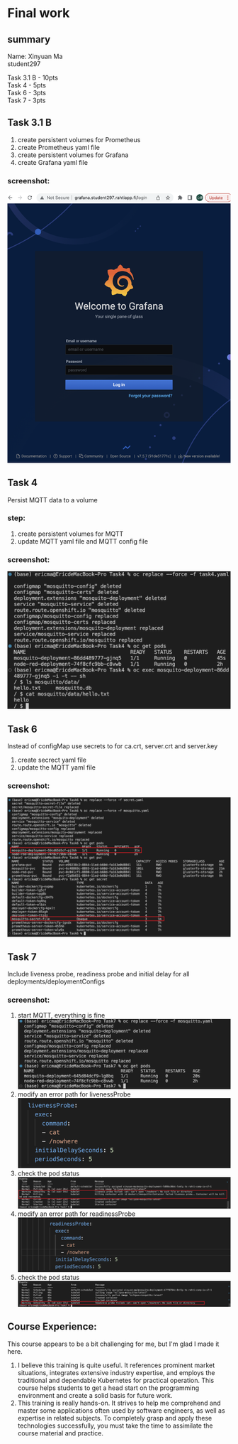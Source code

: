 # Final work
## summary
Name: Xinyuan Ma  
student297  

Task 3.1 B - 10pts  
Task 4 - 5pts  
Task 6 - 3pts  
Task 7 - 3pts  

## Task 3.1 B
1. create persistent volumes for Prometheus  
2. create Prometheus yaml file  
3. create persistent volumes for Grafana  
4. create Grafana yaml file  
### screenshot:
![task3](pic/ft3-1.png)

## Task 4
Persist MQTT data to a volume
### step:
1. create persistent volumes for MQTT
2. update MQTT yaml file and MQTT config file
### screenshot:
![task4](pic/ft4.png)

## Task 6
Instead of configMap use secrets to for ca.crt, server.crt and server.key
1. create secrect yaml file
2. update the MQTT yaml file
### screenshot:
![task6](pic/ft6.png)

## Task 7
Include liveness probe, readiness probe and initial delay for all deployments/deploymentConfigs
### screenshot:
1. start MQTT, everything is fine
![task7_start](pic/ft7-1.png)
2. modify an error path for livenessProbe
![task7_error1](pic/error.png)
3. check the pod status
![task7_check1](pic/ft7-2.png)
4. modify an error path for readinessProbe
![task7_error2](pic/error2.png)
5. check the pod status
![task7_check2](pic/ft7-3.png)

    
## Course Experience:
This course appears to be a bit challenging for me, but I'm glad I made it here.
1. I believe this training is quite useful. It references prominent market situations, integrates extensive industry expertise, and employs the traditional and dependable Kubernetes for practical operation. This course helps students to get a head start on the programming environment and create a solid basis for future work.
2. This training is really hands-on. It strives to help me comprehend and master some applications often used by software engineers, as well as expertise in related subjects. To completely grasp and apply these technologies successfully, you must take the time to assimilate the course material and practice.